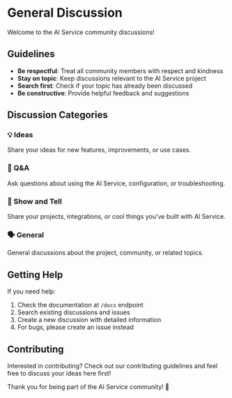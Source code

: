 # General Discussion

Welcome to the AI Service community discussions! 

## Guidelines

- **Be respectful**: Treat all community members with respect and kindness
- **Stay on topic**: Keep discussions relevant to the AI Service project
- **Search first**: Check if your topic has already been discussed
- **Be constructive**: Provide helpful feedback and suggestions

## Discussion Categories

### 💡 Ideas
Share your ideas for new features, improvements, or use cases.

### 🙋 Q&A
Ask questions about using the AI Service, configuration, or troubleshooting.

### 📢 Show and Tell
Share your projects, integrations, or cool things you've built with AI Service.

### 🗣️ General
General discussions about the project, community, or related topics.

## Getting Help

If you need help:
1. Check the documentation at `/docs` endpoint
2. Search existing discussions and issues
3. Create a new discussion with detailed information
4. For bugs, please create an issue instead

## Contributing

Interested in contributing? Check out our contributing guidelines and feel free to discuss your ideas here first!

Thank you for being part of the AI Service community! 🚀
